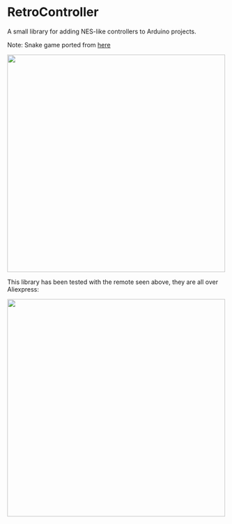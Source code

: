 # RetroController

A small library for adding NES-like controllers to Arduino projects. 

Note: Snake game ported from [here](https://github.com/Stiju/arduino_snake)

<img src="https://user-images.githubusercontent.com/47477832/211208584-16ec825f-25d0-44ee-87a5-e9c6302e031c.jpg" width="500">

This library has been tested with the remote seen above, they are all over Aliexpress:

<img src="https://user-images.githubusercontent.com/47477832/211208579-518e48d8-6d0e-473a-8281-deac00ae52da.jpg" width="500">
